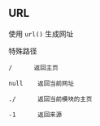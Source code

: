 ## URL

使用 `url()` 生成网址

特殊路径

    /      返回主页

    null    返回当前网址

    ./      返回当前模块的主页

    -1      返回来源